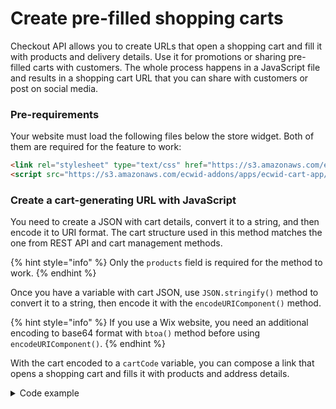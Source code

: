 # Create pre-filled shopping carts

Checkout API allows you to create URLs that open a shopping cart and fill it with products and delivery details. Use it for promotions or sharing pre-filled carts with customers. The whole process happens in a JavaScript file and results in a shopping cart URL that you can share with customers or post on social media.

### Pre-requirements

Your website must load the following files below the store widget. Both of them are required for the feature to work:

```html
<link rel="stylesheet" type="text/css" href="https://s3.amazonaws.com/ecwid-addons/apps/ecwid-cart-app/cartapp.css">
<script src="https://s3.amazonaws.com/ecwid-addons/apps/ecwid-cart-app/cart.js"></script>
```

### Create a cart-generating URL with JavaScript

You need to create a JSON with cart details, convert it to a string, and then encode it to URI format. The cart structure used in this method matches the one from REST API and cart management methods.

{% hint style="info" %}
Only the `products` field is required for the method to work.
{% endhint %}

Once you have a variable with cart JSON, use `JSON.stringify()` method to convert it to a string, then encode it with the `encodeURIComponent()` method.

{% hint style="info" %}
If you use a Wix website, you need an additional encoding to base64 format with `btoa()` method before using `encodeURIComponent()`.
{% endhint %}

With the cart encoded to a `cartCode` variable, you can compose a link that opens a shopping cart and fills it with products and address details.

<details>

<summary>Code example</summary>

```javascript
var cartPageLink = "https://mywebsite.com/store#!/~/cart/create=";

var cartItems = [{
    "id": 66821181, // ID of the product in Ecwid
    "quantity": 3, // Quantity of products to add
    "options": { // Specify product options
        "Color": "White",
        "Size":"11oz"
    }
}, {
    "id": 66722581,
    "quantity": 5
}];

var cart = {
     "gotoCheckout": true, // go to next checkout step right away (after 'Cart' page)
     "products": cartItems, // products to add to cart
     "profile": {
         "address": { // Shipping address details
             "name": "john smith",
             "companyName": "general motors",
             "street": "5th Ave",
             "city": "New York",
             "countryCode": "US",
             "postalCode": "10002",
             "stateOrProvinceCode": "NY",
             "phone": "+1 234 235 22 12"
         },
         "billingAddress": { // Billing address details
             "countryCode": "US",
             "stateOrProvinceCode": "AL",
         },
         "email": "test@test.com", // Customer email
         "orderComments": "Comments!" // Order comments
     }
 }

cart = JSON.stringify(cart);
cartCode = encodeURIComponent(cart);

console.log(cartCode);

// prints the resulting string used for creating the cart
//
// %7B%22gotoCheckout%22%3Atrue%2C%22products%22%3A%5B%7B%22id%22%3A66821181%2C%22quantity%22%3A3%2C%22options%22%3A%7B%22Color%22%3A%22White%22%2C%22Size%22%3A%2211oz%22%7D%7D%2C%7B%22id%22%3A66722581%2C%22quantity%22%3A5%7D%5D%2C%22profile%22%3A%7B%22address%22%3A%7B%22name%22%3A%22john%20smith%22%2C%22companyName%22%3A%22general%20motors%22%2C%22street%22%3A%225th%20Ave%22%2C%22city%22%3A%22New%20York%22%2C%22countryCode%22%3A%22US%22%2C%22postalCode%22%3A%2210002%22%2C%22stateOrProvinceCode%22%3A%22NY%22%2C%22phone%22%3A%22%2B1%20234%20235%2022%2012%22%7D%2C%22billingAddress%22%3A%7B%22countryCode%22%3A%22US%22%2C%22stateOrProvinceCode%22%3A%22AL%22%7D%2C%22email%22%3A%22test%40test.com%22%2C%22orderComments%22%3A%22Comments!%22%7D%7D
//

finalLink = cartPageLink+cartCode
console.log(finalLink);

// prints a completed link that you can share with customers

```



</details>
